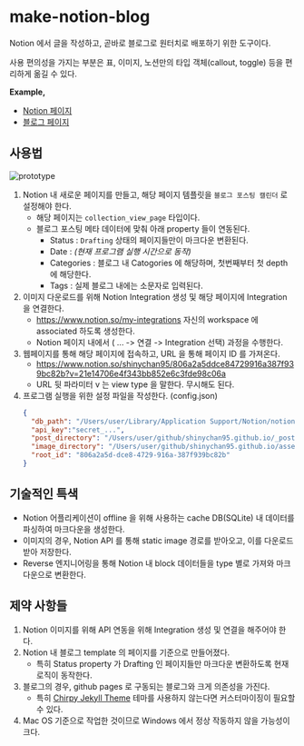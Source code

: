 # make-notion-blog

Notion 에서 글을 작성하고, 곧바로 블로그로 원터치로 배포하기 위한 도구이다.

사용 편의성을 가지는 부분은 표, 이미지, 노션만의 타입 객체(callout, toggle) 등을 편리하게 옮길 수 있다.

**Example,**
- [Notion 페이지](https://shinychan95.notion.site/Notion-1eafdee6189c46fea0fe5bff83f07309)
- [블로그 페이지](https://shinychan95.github.io/posts/Notion-글,-버튼-하나로-블로그-배포-가능/)

## 사용법

![prototype](https://user-images.githubusercontent.com/39409255/233854586-3d1705be-4916-4416-ad2f-e8fb8fcdb512.gif)

1. Notion 내 새로운 페이지를 만들고, 해당 페이지 템플릿을 `블로그 포스팅 캘린더` 로 설정해야 한다.
   - 해당 페이지는 `collection_view_page` 타입이다.
   - 블로그 포스팅 메타 데이터에 맞춰 아래 property 들이 연동된다.
      - Status : `Drafting` 상태의 페이지들만이 마크다운 변환된다.
      - Date : _(현재 프로그램 실행 시간으로 동작)_
      - Categories : 블로그 내 Catogories 에 해당하며, 첫번째부터 첫 depth 에 해당한다.
      - Tags : 실제 블로그 내에는 소문자로 입력된다.
2. 이미지 다운로드를 위해 Notion Integration 생성 및 해당 페이지에 Integration 을 연결한다.
   - https://www.notion.so/my-integrations 자신의 workspace 에 associated 하도록 생성한다.
   - Notion 페이지 내에서 ( ... -> 연결 -> Integration 선택) 과정을 수행한다.
3. 웹페이지를 통해 해당 페이지에 접속하고, URL 을 통해 페이지 ID 를 가져온다.
   - https://www.notion.so/shinychan95/806a2a5ddce84729916a387f939bc82b?v=21e14706e4f343bb852e6c3fde98c06a
   - URL 뒷 파라미터 v 는 view type 을 말한다. 무시해도 된다.
4. 프로그램 실행을 위한 설정 파일을 작성한다. (config.json)
    ```json
    {
      "db_path": "/Users/user/Library/Application Support/Notion/notion.db",
      "api_key":"secret_...",
      "post_directory": "/Users/user/github/shinychan95.github.io/_posts",
      "image_directory": "/Users/user/github/shinychan95.github.io/assets/pages",
      "root_id": "806a2a5d-dce8-4729-916a-387f939bc82b"
    }
    ```

## 기술적인 특색
- Notion 어플리케이션이 offline 을 위해 사용하는 cache DB(SQLite) 내 데이터를 파싱하여 마크다운을 생성한다.
- 이미지의 경우, Notion API 를 통해 static image 경로를 받아오고, 이를 다운로드 받아 저장한다.
- Reverse 엔지니어링을 통해 Notion 내 block 데이터들을 type 별로 가져와 마크다운으로 변환한다.

## 제약 사항들
1. Notion 이미지를 위해 API 연동을 위해 Integration 생성 및 연결을 해주어야 한다.
2. Notion 내 블로그 template 의 페이지를 기준으로 만들어졌다.
   - 특히 Status property 가 Drafting 인 페이지들만 마크다운 변환하도록 현재 로직이 동작한다.
3. 블로그의 경우, github pages 로 구동되는 블로그와 크게 의존성을 가진다.
    - 특히 [Chirpy Jekyll Theme](https://github.com/cotes2020/jekyll-theme-chirpy) 테마를 사용하지 않는다면 커스터마이징이 필요할 수 있다.
4. Mac OS 기준으로 작업한 것이므로 Windows 에서 정상 작동하지 않을 가능성이 크다.
